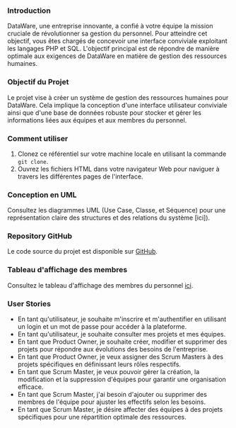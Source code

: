 ### Introduction
DataWare, une entreprise innovante, a confié à votre équipe la mission cruciale de révolutionner sa gestion du personnel. Pour atteindre cet objectif, vous êtes chargés de concevoir une interface conviviale exploitant les langages PHP et SQL. L'objectif principal est de répondre de manière optimale aux exigences de DataWare en matière de gestion des ressources humaines.

### Objectif du Projet
Le projet vise à créer un système de gestion des ressources humaines pour DataWare. Cela implique la conception d'une interface utilisateur conviviale ainsi que d'une base de données robuste pour stocker et gérer les informations liées aux équipes et aux membres du personnel.

### Comment utiliser
1. Clonez ce référentiel sur votre machine locale en utilisant la commande `git clone`.
2. Ouvrez les fichiers HTML dans votre navigateur Web pour naviguer à travers les différentes pages de l'interface.

### Conception en UML
Consultez les diagrammes UML (Use Case, Classe, et Séquence) pour une représentation claire des structures et des relations du système [ici]).

### Repository GitHub
Le code source du projet est disponible sur [GitHub](https://github.com/yassinebenbrika/breif-6).

### Tableau d'affichage des membres
Consultez le tableau d'affichage des membres du personnel [ici](http://localhost/breif-6/signup.php).


### User Stories
- En tant qu'utilisateur, je souhaite m'inscrire et m'authentifier en utilisant un login et un mot de passe pour accéder à la plateforme.
- En tant qu'utilisateur, je souhaite consulter mes projets et mes équipes.
- En tant que Product Owner, je souhaite créer, modifier et supprimer des projets pour répondre aux évolutions des besoins de l'entreprise.
- En tant que Product Owner, je veux assigner des Scrum Masters à des projets spécifiques en définissant leurs rôles respectifs.
- En tant que Scrum Master, je veux pouvoir gérer la création, la modification et la suppression d'équipes pour garantir une organisation efficace.
- En tant que Scrum Master, j'ai besoin d'ajouter ou supprimer des membres de l'équipe pour ajuster les effectifs selon les besoins.
- En tant que Scrum Master, je désire affecter des équipes à des projets spécifiques pour une répartition optimale des ressources.
